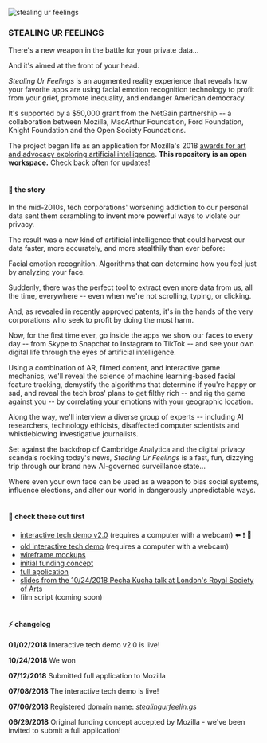![stealing ur feelings](https://github.com/noahlevenson/stealing-ur-feelings/blob/master/suf_gif_01032018.gif)

### STEALING UR FEELINGS

There's a new weapon in the battle for your private data...

And it's aimed at the front of your head.

*Stealing Ur Feelings* is an augmented reality experience that reveals how your favorite apps are using facial emotion recognition technology to profit from your grief, promote inequality, and endanger American democracy.

It's supported by a $50,000 grant from the NetGain partnership -- a collaboration between Mozilla, MacArthur Foundation, Ford Foundation, Knight Foundation and the Open Society Foundations. 

The project began life as an application for Mozilla's 2018 [awards for art and advocacy exploring artificial intelligence](https://blog.mozilla.org/blog/2018/06/04/mozilla-announces-225000-for-art-and-advocacy-exploring-artificial-intelligence/). **This repository is an open workspace.** Check back often for updates!
<br/><br/>

#### :pencil: the story
In the mid-2010s, tech corporations' worsening addiction to our personal data sent them scrambling to invent more powerful ways to violate our privacy.

The result was a new kind of artificial intelligence that could harvest our data faster, more accurately, and more stealthily than ever before:

Facial emotion recognition.  Algorithms that can determine how you feel just by analyzing your face. 

Suddenly, there was the perfect tool to extract even more data from us, all the time, everywhere -- even when we're not scrolling, typing, or clicking.

And, as revealed in recently approved patents, it's in the hands of the very corporations who seek to profit by doing the most harm.

Now, for the first time ever, go inside the apps we show our faces to every day -- from Skype to Snapchat to Instagram to TikTok -- and see your own digital life through the eyes of artificial intelligence.  

Using a combination of AR, filmed content, and interactive game mechanics, we'll reveal the science of machine learning-based facial feature tracking, demystify the algorithms that determine if you're happy or sad, and reveal the tech bros' plans to get filthy rich -- and rig the game against you -- by correlating your emotions with your geographic location.

Along the way, we'll interview a diverse group of experts -- including AI researchers, technology ethicists, disaffected computer scientists and whistleblowing investigative journalists.

Set against the backdrop of Cambridge Analytica and the digital privacy scandals rocking today's news, *Stealing Ur Feelings* is a fast, fun, dizzying trip through our brand new AI-governed surveillance state...

Where even your own face can be used as a weapon to bias social systems, influence elections, and alter our world in dangerously unpredictable ways.
<br/><br/>

#### :eyes: check these out first 
* [interactive tech demo v2.0](https://noahlevenson.github.io/stealing-ur-feelings/tech-demo-v2/) (requires a computer with a webcam) :arrow_left: :exclamation: :movie_camera:
* [old interactive tech demo](https://noahlevenson.github.io/stealing-ur-feelings/tech-demo/) (requires a computer with a webcam) 
* [wireframe mockups](https://noahlevenson.github.io/stealing-ur-feelings/media/wireframes_07112018.pdf)
* [initial funding concept](https://github.com/noahlevenson/stealing-ur-feelings/blob/master/media/initial-funding-concept.md)
* [full application](https://github.com/noahlevenson/stealing-ur-feelings/blob/master/media/full-application.md)
* [slides from the 10/24/2018 Pecha Kucha talk at London's Royal Society of Arts](https://docs.google.com/presentation/d/e/2PACX-1vSGp751HRvqRZc-oWQM_JA9mb0IfSe8w2bBLbMmNi3-fb2gRVuUeyUqYsko0Gatd53z2BETPx-63Ybk/pub?start=false&loop=false&delayms=20000)
* film script (coming soon)
<br/><br/>

#### :zap: changelog
**01/02/2018** Interactive tech demo v2.0 is live!

**10/24/2018** We won 

**07/12/2018** Submitted full application to Mozilla

**07/08/2018** The interactive tech demo is live!

**07/06/2018** Registered domain name: *stealingurfeelin.gs*

**06/29/2018** Original funding concept accepted by Mozilla - we've been invited to submit a full application! 

